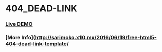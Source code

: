 # 404_DEAD-LINK

### [Live DEMO](http://live.sarimoko.x10.mx/404_deadlink/)

### [More Info](http://sarimoko.x10.mx/2016/06/19/free-html5-404-dead-link-template/
